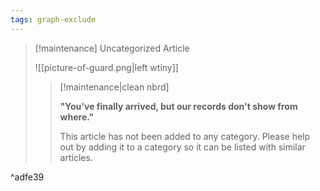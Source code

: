 ```yaml
---
tags: graph-exclude
---
```

> [!maintenance] Uncategorized Article
> 
> ![[picture-of-guard.png|left wtiny]]
> > [!maintenance|clean nbrd]
> > 
> > **"You've finally arrived, but our records don't show from where."**
> >
> > This article has not been added to any category. Please help out by adding it to a category so it can be listed with similar articles.

^adfe39

